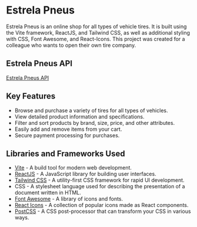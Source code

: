 ﻿# Estrela Pneus

Estrela Pneus is an online shop for all types of vehicle tires. It is built using the Vite framework, ReactJS, and Tailwind CSS, as well as additional styling with CSS, Font Awesome, and React-Icons. This project was created for a colleague who wants to open their own tire company.

## Estrela Pneus API
[Estrela Pneus API](https://github.com/maximdudai/estrela-pneus-api)

## Key Features
- Browse and purchase a variety of tires for all types of vehicles.
- View detailed product information and specifications.
- Filter and sort products by brand, size, price, and other attributes.
- Easily add and remove items from your cart.
- Secure payment processing for purchases.

## Libraries and Frameworks Used

- [Vite](https://vitejs.dev/) - A build tool for modern web development.
- [ReactJS](https://reactjs.org/) - A JavaScript library for building user interfaces.
- [Tailwind CSS](https://tailwindcss.com/) - A utility-first CSS framework for rapid UI development.
- CSS - A stylesheet language used for describing the presentation of a document written in HTML.
- [Font Awesome](https://fontawesome.com/) - A library of icons and fonts.
- [React Icons](https://react-icons.github.io/react-icons) - A collection of popular icons made as React components.
- [PostCSS](https://postcss.org/) - A CSS post-processor that can transform your CSS in various ways.
